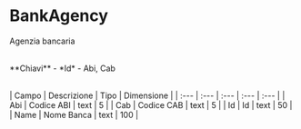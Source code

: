 # BankAgency
Agenzia bancaria

<br>
**Chiavi**
- *Id*
- Abi, Cab
<br><br>

| Campo | Descrizione | Tipo | Dimensione | 
| :--- | :--- | :--- | :--- | :--- |
| Abi | Codice ABI | text | 5 |
| Cab | Codice CAB | text | 5 |
| Id | Id | text | 50 |
| Name | Nome Banca | text | 100 |

